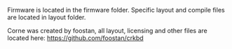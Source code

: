 Firmware is located in the firmware folder.
Specific layout and compile files are located in layout folder.

Corne was created by foostan, all layout, licensing and other files are located here:
https://github.com/foostan/crkbd
